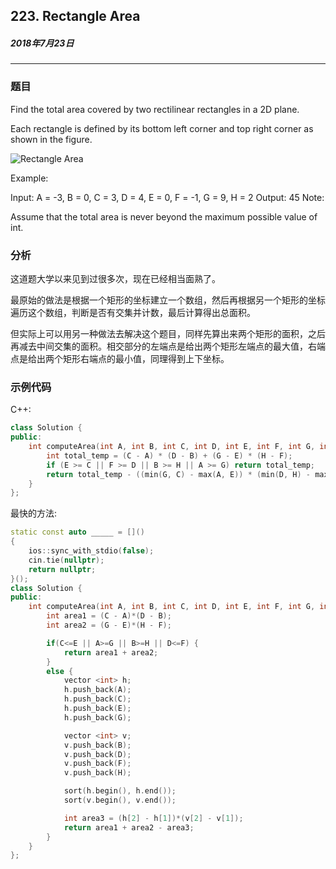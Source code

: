 ## 223. Rectangle Area
##### 2018年7月23日
***
### 题目
Find the total area covered by two rectilinear rectangles in a 2D plane.

Each rectangle is defined by its bottom left corner and top right corner as shown in the figure.

![Rectangle Area](https://leetcode.com/static/images/problemset/rectangle_area.png)

Example:

Input: A = -3, B = 0, C = 3, D = 4, E = 0, F = -1, G = 9, H = 2
Output: 45
Note:

Assume that the total area is never beyond the maximum possible value of int.

### 分析
这道题大学以来见到过很多次，现在已经相当面熟了。

最原始的做法是根据一个矩形的坐标建立一个数组，然后再根据另一个矩形的坐标遍历这个数组，判断是否有交集并计数，最后计算得出总面积。

但实际上可以用另一种做法去解决这个题目，同样先算出来两个矩形的面积，之后再减去中间交集的面积。相交部分的左端点是给出两个矩形左端点的最大值，右端点是给出两个矩形右端点的最小值，同理得到上下坐标。

### 示例代码
C++:
```cpp
class Solution {
public:
    int computeArea(int A, int B, int C, int D, int E, int F, int G, int H) {
        int total_temp = (C - A) * (D - B) + (G - E) * (H - F);
        if (E >= C || F >= D || B >= H || A >= G) return total_temp;
        return total_temp - ((min(G, C) - max(A, E)) * (min(D, H) - max(B, F)));
    }
};
```
最快的方法:
```cpp
static const auto _____ = []()
{
    ios::sync_with_stdio(false);
    cin.tie(nullptr);
    return nullptr;
}();
class Solution {
public:
    int computeArea(int A, int B, int C, int D, int E, int F, int G, int H) {
        int area1 = (C - A)*(D - B);
        int area2 = (G - E)*(H - F);

        if(C<=E || A>=G || B>=H || D<=F) {
            return area1 + area2;
        }
        else {
            vector <int> h;
            h.push_back(A);
            h.push_back(C);
            h.push_back(E);
            h.push_back(G);

            vector <int> v;
            v.push_back(B);
            v.push_back(D);
            v.push_back(F);
            v.push_back(H);

            sort(h.begin(), h.end());
            sort(v.begin(), v.end());

            int area3 = (h[2] - h[1])*(v[2] - v[1]);
            return area1 + area2 - area3;
        }
    }
};
```
